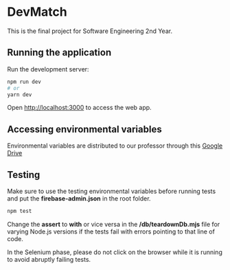 # DevMatch

This is the final project for Software Engineering 2nd Year.

## Running the application

Run the development server:

```bash
npm run dev
# or
yarn dev
```

Open [http://localhost:3000](http://localhost:3000) to access the web app.

## Accessing environmental variables

Environmental variables are distributed to our professor
through this [Google Drive](https://drive.google.com/drive/folders/15DJ6Q3sGVdlKXBZCBersG_SpUyRHxLTY?usp=sharing)

## Testing

Make sure to use the testing environmental variables before running tests and put the **firebase-admin.json** in the root folder.

```bash
npm test
```

Change the **assert** to **with** or vice versa in the **/db/teardownDb.mjs** file for varying Node.js versions
if the tests fail with errors pointing to that line of code.

In the Selenium phase, please do not click on the browser while it is running to avoid abruptly failing tests.

